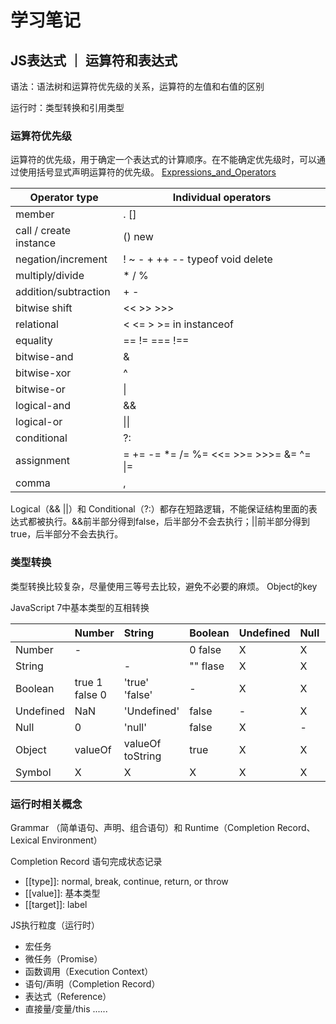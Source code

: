 # 学习笔记

## JS表达式 ｜ 运算符和表达式

语法：语法树和运算符优先级的关系，运算符的左值和右值的区别

运行时：类型转换和引用类型

### 运算符优先级

运算符的优先级，用于确定一个表达式的计算顺序。在不能确定优先级时，可以通过使用括号显式声明运算符的优先级。
[Expressions_and_Operators]

|  Operator type | Individual operators |
|  ----  | ----  |
| member | . [] |
| call / create instance | () new |
| negation/increment | ! ~ - + ++ -- typeof void delete |
| multiply/divide |	* / % |
| addition/subtraction |	+ - |
| bitwise shift |	<< >> >>> |
| relational |	< <= > >= in instanceof |
| equality |	== != === !== |
| bitwise-and |	& |
| bitwise-xor |	^ |
| bitwise-or |	\| |
| logical-and |	&& |
| logical-or |	\|\| |
| conditional |	?: |
| assignment |	= += -= *= /= %= <<= >>= >>>= &= ^= \|= |
| comma |	, |


Logical（&& ||）和 Conditional（?:）都存在短路逻辑，不能保证结构里面的表达式都被执行。&&前半部分得到false，后半部分不会去执行；||前半部分得到true，后半部分不会去执行。

### 类型转换

类型转换比较复杂，尽量使用三等号去比较，避免不必要的麻烦。
Object的key

JavaScript 7中基本类型的互相转换

|           | Number    | String    | Boolean   | Undefined | Null      | Object    | Symbol    |
|:----------|:----------|:----------|:----------|:----------|:----------|:----------|:----------|
| Number    | -         |           | 0 false   | X         | X         | Boxing    | X         |
| String    |           | -         | "" flase  | X         | X         | Boxing    | X         |
| Boolean   | true 1<br>false 0 |'true'<br>'false' |- | X         | X         | Boxing    | X         |
| Undefined | NaN       |'Undefined' | false    | -         | X         | X         | X         |
| Null      | 0         | 'null'    | false     | X         | -         | X         | X         |
| Object    | valueOf  | valueOf<br>toString |true | X        | X         | -         | X         |
| Symbol    | X         | X         |  X        | X         | X         | Boxing    | -         |

### 运行时相关概念

Grammar （简单语句、声明、组合语句）和 Runtime（Completion Record、 Lexical Environment）

Completion Record 语句完成状态记录
- [[type]]: normal, break, continue, return, or throw
- [[value]]: 基本类型
- [[target]]: label

JS执行粒度（运行时）
- 宏任务
- 微任务（Promise）
- 函数调用（Execution Context）
- 语句/声明（Completion Record）
- 表达式（Reference）
- 直接量/变量/this ......


[Expressions_and_Operators]: https://developer.mozilla.org/zh-CN/docs/Web/JavaScript/Guide/Expressions_and_Operators
